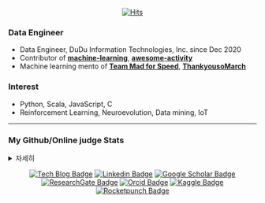 <div align=center>

[![Hits](https://hits.seeyoufarm.com/api/count/incr/badge.svg?url=https%3A%2F%2Fgithub.com%2FKaintels)](https://hits.seeyoufarm.com)
</div>

### Data Engineer
- Data Engineer, DuDu Information Technologies, Inc. since Dec 2020
- Contributor of [**machine-learning**](https://github.com/teddylee777/machine-learning), [**awesome-activity**](https://github.com/FKgk/awesome-activity)
- Machine learning mento of [**Team Mad for Speed**](https://www.facebook.com/teammfs/), [**ThankyousoMarch**](https://made-in.co.kr/)

### Interest
- Python, Scala, JavaScript, C
- Reinforcement Learning, Neuroevolution, Data mining, IoT

---

### My Github/Online judge Stats

</div>
<details>
  <summary>자세히</summary>
  
[![trophy](https://github-profile-trophy.vercel.app/?username=Kaintels&margin-w=50&no-frame=true)](https://github.com/ryo-ma/github-profile-trophy)
<table id="stats"><tr><td valign="top" width="50%">
<img src="https://github-readme-stats.vercel.app/api?username=Kaintels&show_icons=true&count_private=true&hide_border=true" align="left" style="width: 100%" />
</td>
<td valign="top" width="50%">
<img src="https://github-readme-stats.vercel.app/api/top-langs/?username=Kaintels&hide_border=true&layout=compact&hide=jupyter%20notebook,HTML&langs_count=8" align="left" style="width: 100%" />
</td></tr>
</table>  

[![Seungwoo's solved.ac](http://mazassumnida.wtf/api/v2/generate_badge?boj=kaintels)](https://solved.ac/profile/kaintels)
</div>
</details>




<div align=center>

[![Tech Blog Badge](http://img.shields.io/badge/-Tech%20blog-black?style=flat-square&logo=github&link=https://velog.io/@kaintels)](https://velog.io/@kaintels)
[![Linkedin Badge](https://img.shields.io/badge/-LinkedIn-blue?style=flat-square&logo=Linkedin&logoColor=white&link=https://www.linkedin.com/in/swhan/)](https://www.linkedin.com/in/swhan/)
[![Google Scholar Badge](https://img.shields.io/badge/-Scholar-4285f4?style=flat-square&logo=google-scholar&logoColor=white&link=https://scholar.google.com/citations?user=NWbfyKYAAAAJ&hl)](https://scholar.google.com/citations?user=NWbfyKYAAAAJ&hl)
[![ResearchGate Badge](https://img.shields.io/badge/-ResearchGate-c14438?style=flat-square&logo=researchgate&logoColor=white&color=00CCBB)](https://www.researchgate.net/profile/Seungwoo_Han8)
[![Orcid Badge](https://img.shields.io/badge/-Orcid-c14438?style=flat-square&logo=orcid&logoColor=white&color=A6CE39)](https://orcid.org/0000-0003-1834-076X)
[![Kaggle Badge](https://img.shields.io/badge/-Kaggle-20BEFF?style=flat-square&logo=Kaggle&logoColor=white&link=https://www.kaggle.com/kaintels/)](https://www.kaggle.com/kaintels)
[![Rocketpunch Badge](https://img.shields.io/badge/-Rocketpunch-5149ad?logoWidth=15&logoColor=white&link=https://www.rocketpunch.com/@swoohan)](https://www.rocketpunch.com/@swoohan) 
</div>
